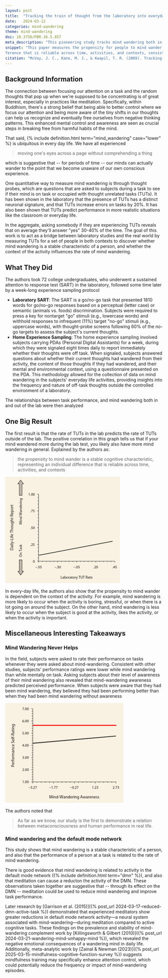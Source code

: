 ```yaml
---
layout: post
title:  "Tracking the train of thought from the laboratory into everyday life: An experience-sampling study of mind wandering across controlled and ecological contexts"
date:   2024-03-12
categories: mind-wandering
theme: mind-wandering
doi: 10.3758/PBR.16.5.857
meta_description: "This pioneering study tracks mind wandering both in lab settings and daily life using experience sampling. Results show mind wandering is a stable individual trait that consistently impairs performance across all contexts."
snippet: "This paper measures the propensity for people to mind wander in both laboratory settings and every day life.  The authors find that  the propensity to mind wander is a stable cognitive characteristic, representing an individual dif-
ference that is reliable across time, activities, and contexts, consistent with the idea that mind wandering represents a failure of executive control."
citation: "McVay, J. C., Kane, M. J., & Kwapil, T. R. (2009). Tracking the train of thought from the laboratory into everyday life: An experience-sampling study of mind wandering across controlled and ecological contexts. In *Psychonomic Bulletin &amp; Review* (Vol. 16, Issue 5, pp. 857–863). Springer Science and Business Media LLC. [10.3758/pbr.16.5.857](https://doi.org/10.3758/pbr.16.5.857)"
---
```


## Background Information

The connection between focusing our attention on a task and the random thoughts that pop up when we're supposed to be concentrating is of great interest, especially in practices like meditation. Specifically, within Buddhism, there's a strong belief that being able to better control where we focus our attention and being more aware of the tiny shifts in our thoughts can help us recognize and eventually free ourselves from negative thinking patterns. This enhanced mental control and awareness are seen as crucial steps in breaking free from harmful habits of the mind.

That said, {% include definition.html term="mind_wandering" case="lower" %} is ubiquitous in every day life.  We have all experienced

> moving one's eyes across a page without comprehending a thing

which is suggestive that -- for periods of time -- our minds can actually wander to the point that we become unaware of our own conscious experience.

One quantitative way to measure mind wandering is through thought probes, which are questions that are asked to subjects during a task to see if their mind is on task or occupied with thought unrelated tasks (TUTs). It has been shown in the laboratory that the presence of TUTs has a distinct neuronal signature, and that TUTs increase errors on tasks by 20%.  It has also been shown that TUTs predict performance in more realistic situations like the classroom or everyday life.

In the aggregate, asking somebody if they are experiencing TUTs reveals that on average they'll answer "yes" 30-40% of the time.  The goal of this work is to act as a bridge between laboratory studies and the real world by measuring TUTs for a set of people in both contexts to discover whether mind wandering is a stable characteristic of a person, and whether the context of the activity influences the rate of mind wandering.

## What They Did

The authors took 72 college undergraduates, who underwent a sustained attention to response test (SART) in the laboratory, followed some time later by a week-long experience sampling protocol

* **Laboratory SART**: The SART is a go/no-go task that presented 1810 words for go/no-go responses based on a perceptual (letter case) or semantic (animals vs. foods) discrimination. Subjects were required to press a key for nontarget "go" stimuli (e.g., lowercase words) and withhold responses to infrequent (11%) target "no-go" stimuli (e.g., uppercase words), with thought-probe screens following 60% of the no-go targets to assess the subject's current thoughts.
* **Home Experience Sampling**: The home experience sampling involved subjects carrying PDAs (Personal Digital Assistants) for a week, during which they were signaled eight times daily to report immediately whether their thoughts were off task. When signaled, subjects answered questions about whether their current thoughts had wandered from their activity, the content of those thoughts if they had wandered, and their mental and environmental context, using a questionnaire presented on the PDA. This methodology allowed for the collection of data on mind wandering in the subjects' everyday life activities, providing insights into the frequency and nature of off-task thoughts outside the controlled environment of a laboratory.

The relationships between task performance, and mind wandering both in and out of the lab were then analyzed

## One Big Result

The first result is that the rate of TUTs in the lab predicts the rate of TUTs outside of the lab.  The positive correlation in this graph tells us that if your mind wandered more during the lab test, you likely also have more mind wandering in general.  Explained by the authors as:

>  the propensity to mind wander is a stable cognitive characteristic, representing an individual difference that is reliable across time, activities, and contexts

![Graph showing the rate of TUTs in the lab test (x-axis) against the percentage of time the subject reported TUTs in the field (y-axis).  There exists a significant positive correlation between these two quantities, indicating that mind-wandering is a stable characteristic of a person, and that people who mind-wander more (less) in one context likely also mind-wnder more (less) in others.](/assets/article_images/mind-wandering-contexts/lab_vs_life.png)

In every-day life, the authors also show that the propensity to mind wander is dependent on the context of the activity.  For example, mind wandering is more likely to occur when the activity is boring, stressful, or when there is a lot going on around the subject.  On the other hand, mind wandering is less likely to occur when the subject is good at the activity, likes the activity, or when the activity is important.

## Miscellaneous Interesting Takeaways

### Mind Wandering Never Helps

In the field, subjects were asked to rate their performance on tasks whenever they were asked about mind-wandering.  Consistent with other studies,  subjects' performance ratings were lower while mind wandering than while mentally on task.  Asking subjects about their level of awareness of their mind wandering also revealed that mind-wandering awareness predicted perceived performance. When subjects were aware that they had been mind wandering, they believed they had been performing better than when they had been mind wandering without awareness

![The relationship between the self-assessed level of awareness of the mind-wandering against the self-assessed performance of the task at hand.  There is a positive correlation between these two characteristics, indicating that more meta-awareness leads to higher performance at tasks.  The red line shows the self-assessed performance of the subjects when their minds were on-task.  No matter how aware of mind wandering people were, the presence of mind-wandering led to worse perceived task outcomes.](/assets/article_images/mind-wandering-contexts/awareness.png)

The authors noted that

> As far as we know, our study is the first to demonstrate a relation between metaconsciousness and human performance in real life.

### Mind wandering and the default mode network

This study shows that mind wandering is a stable characteristic of a person, and also that the performance of a person at a task is related to the rate of mind wandering.

There is good evidence that mind wandering is related to activity in the default mode network ({% include definition.html term="dmn" %}), and also that meditation can cause a reducton the activity of the DMN. These observations taken together are suggestive that -- through its effect on the DMN -- meditation could be used to reduce mind wandering and improve task performance.

Later research by [Garrison et al. (2015)]({% post_url 2024-03-17-reduced-dmn-active-task %}) demonstrated that experienced meditators show greater reductions in default mode network activity—a neural system associated with mind-wandering—during meditation compared to active cognitive tasks. These findings on the prevalence and stability of mind-wandering complement work by [Killingsworth & Gilbert (2010)]({% post_url 2024-03-21-wandering-mind-unhappy-mind %}), which revealed the negative emotional consequences of a wandering mind in daily life. Additionally, meta-analytic work by [Zainal & Newman (2023)]({% post_url 2025-03-15-mindfulness-cognitive-function-survey %}) suggests mindfulness training may specifically enhance attention control, which could potentially reduce the frequency or impact of mind-wandering episodes.